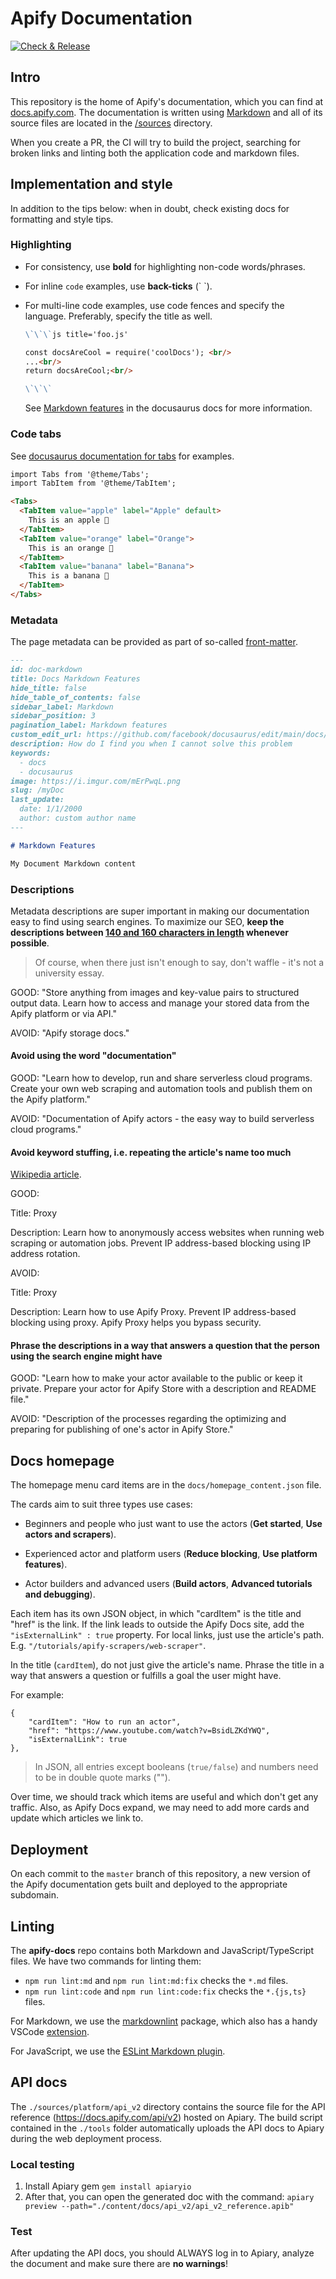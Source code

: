 # Apify Documentation

[![Check & Release](https://github.com/apify/apify-docs/actions/workflows/test.yml/badge.svg)](https://github.com/apify/apify-docs/actions/workflows/test.yml)

## Intro

This repository is the home of Apify's documentation, which you can find at [docs.apify.com](https://docs.apify.com/). The documentation is written using [Markdown](https://github.com/adam-p/markdown-here/wiki/Markdown-Cheatsheet) and all of its source files are located in the [/sources](https://github.com/apify/apify-docs/tree/master/sources) directory.

When you create a PR, the CI will try to build the project, searching for broken links and linting both the application code and markdown files.

## Implementation and style

In addition to the tips below: when in doubt, check existing docs for formatting and style tips.

### Highlighting

* For consistency, use **bold** for highlighting non-code words/phrases.
* For inline `code` examples, use **back-ticks** (\` \`).
* For multi-line code examples, use code fences and specify the language. Preferably, specify the title as well.

    ```markdown
    \`\`\`js title='foo.js'

    const docsAreCool = require('coolDocs'); <br/>
    ...<br/>
    return docsAreCool;<br/>

    \`\`\`
    ```

    See [Markdown features](https://docusaurus.io/docs/markdown-features) in the docusaurus docs for more information.

### Code tabs

See [docusaurus documentation for tabs](https://docusaurus.io/docs/markdown-features/tabs) for examples.

```markdown
import Tabs from '@theme/Tabs';
import TabItem from '@theme/TabItem';

<Tabs>
  <TabItem value="apple" label="Apple" default>
    This is an apple 🍎
  </TabItem>
  <TabItem value="orange" label="Orange">
    This is an orange 🍊
  </TabItem>
  <TabItem value="banana" label="Banana">
    This is a banana 🍌
  </TabItem>
</Tabs>
```

### Metadata

The page metadata can be provided as part of so-called [front-matter](https://docusaurus.io/docs/api/plugins/@docusaurus/plugin-content-docs#markdown-front-matter).

```markdown
---
id: doc-markdown
title: Docs Markdown Features
hide_title: false
hide_table_of_contents: false
sidebar_label: Markdown
sidebar_position: 3
pagination_label: Markdown features
custom_edit_url: https://github.com/facebook/docusaurus/edit/main/docs/api-doc-markdown.md
description: How do I find you when I cannot solve this problem
keywords:
  - docs
  - docusaurus
image: https://i.imgur.com/mErPwqL.png
slug: /myDoc
last_update:
  date: 1/1/2000
  author: custom author name
---

# Markdown Features

My Document Markdown content
```

### Descriptions

Metadata descriptions are super important in making our documentation easy to find using search engines. To maximize our SEO, **keep the descriptions between [140 and 160 characters in length](https://www.google.com/url?sa=t&rct=j&q=&esrc=s&source=web&cd=&cad=rja&uact=8&ved=2ahUKEwigg6Og56brAhUNi1wKHULsAHEQFjAGegQIDBAG&url=https%3A%2F%2Fmoz.com%2Flearn%2Fseo%2Fmeta-description&usg=AOvVaw3L26bXhHZTd0wYDM_5xtJ9) whenever possible**.

> Of course, when there just isn't enough to say, don't waffle - it's not a university essay.

GOOD: "Store anything from images and key-value pairs to structured output data. Learn how to access and manage your stored data from the Apify platform or via API."

AVOID: "Apify storage docs."

#### Avoid using the word "**documentation**"

GOOD: "Learn how to develop, run and share serverless cloud programs. Create your own web scraping and automation tools and publish them on the Apify platform."

AVOID: "Documentation of Apify actors - the easy way to build serverless cloud programs."

#### Avoid **keyword stuffing**, i.e. repeating the article's name too much

[Wikipedia article](https://en.wikipedia.org/wiki/Keyword_stuffing).

GOOD:

Title: Proxy

Description: Learn how to anonymously access websites when running web scraping or automation jobs. Prevent IP address-based blocking using IP address rotation.

AVOID:

Title: Proxy

Description: Learn how to use Apify Proxy. Prevent IP address-based blocking using proxy. Apify Proxy helps you bypass security.

#### Phrase the descriptions in a way that answers a question that the person using the search engine might have

GOOD: "Learn how to make your actor available to the public or keep it private. Prepare your actor for Apify Store with a description and README file."

AVOID: "Description of the processes regarding the optimizing and preparing for publishing of one's actor in Apify Store."

## Docs homepage

The homepage menu card items are in the `docs/homepage_content.json` file.

The cards aim to suit three types use cases:

* Beginners and people who just want to use the actors (**Get started**, **Use actors and scrapers**).

* Experienced actor and platform users (**Reduce blocking**, **Use platform features**).

* Actor builders and advanced users (**Build actors**, **Advanced tutorials and debugging**).

Each item has its own JSON object, in which "cardItem" is the title and "href" is the link. If the link leads to outside the Apify Docs site, add the `"isExternalLink" : true` property. For local links, just use the article's path. E.g. `"/tutorials/apify-scrapers/web-scraper"`.

In the title (`cardItem`), do not just give the article's name. Phrase the title in a way that answers a question or fulfills a goal the user might have.

For example:

```text
{
    "cardItem": "How to run an actor",
    "href": "https://www.youtube.com/watch?v=BsidLZKdYWQ",
    "isExternalLink": true
},
```

> In JSON, all entries except booleans (`true/false`) and numbers need to be in double quote marks ("").

Over time, we should track which items are useful and which don't get any traffic. Also, as Apify Docs expand, we may need to add more cards and update which articles we link to.

## Deployment

On each commit to the `master` branch of this repository, a new version of the Apify documentation gets built and deployed to the appropriate subdomain.

## Linting

The **apify-docs** repo contains both Markdown and JavaScript/TypeScript files. We have two commands for linting them:

* `npm run lint:md` and `npm run lint:md:fix` checks the `*.md` files.
* `npm run lint:code` and `npm run lint:code:fix` checks the `*.{js,ts}` files.

For Markdown, we use the [markdownlint](https://github.com/DavidAnson/markdownlint) package, which also has a handy VSCode [extension](https://marketplace.visualstudio.com/items?itemName=DavidAnson.vscode-markdownlint).

For JavaScript, we use the [ESLint Markdown plugin](https://github.com/eslint/eslint-plugin-markdown).

## API docs

The `./sources/platform/api_v2` directory contains the source file for the API reference (<https://docs.apify.com/api/v2>) hosted on Apiary. The build script contained in the `./tools` folder automatically uploads the API docs to Apiary during the web deployment process.

### Local testing

1. Install Apiary gem `gem install apiaryio`
2. After that, you can open the generated doc with the
   command: `apiary preview --path="./content/docs/api_v2/api_v2_reference.apib"`

### Test

After updating the API docs, you should ALWAYS log in to Apiary, analyze the document and make sure there are **no warnings**!
